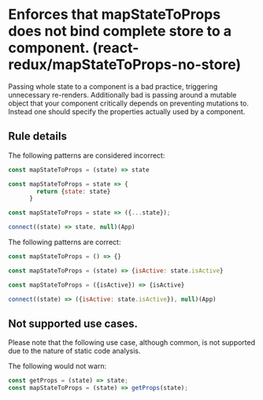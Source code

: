 #  Enforces that mapStateToProps does not bind complete store to a component. (react-redux/mapStateToProps-no-store)

Passing whole state to a component is a bad practice, triggering unnecessary re-renders. Additionally bad is passing around a mutable object that your component critically depends on preventing mutations to.
Instead one should specify the properties actually used by a component.

## Rule details

The following patterns are considered incorrect:

```js
const mapStateToProps = (state) => state
```

```js
const mapStateToProps = state => {
        return {state: state}
      }
```

```js
const mapStateToProps = state => ({...state});
```

```js
connect((state) => state, null)(App)
```

The following patterns are correct:

```js
const mapStateToProps = () => {}
```

```js
const mapStateToProps = (state) => {isActive: state.isActive}
```

```js
const mapStateToProps = ({isActive}) => {isActive}
```

```js
connect((state) => ({isActive: state.isActive}), null)(App)
```

## Not supported use cases.

Please note that the following use case, although common, is not supported due to the nature of static code analysis.

The following would not warn:

```js
const getProps = (state) => state;
const mapStateToProps = (state) => getProps(state);
```
